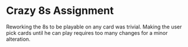 # Crazy 8s Assignment

Reworking the 8s to be playable on any card was trivial. Making the user pick cards until he can play requires too many changes for a minor alteration.